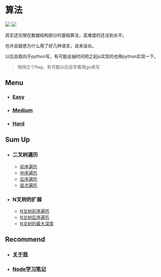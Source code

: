 # 算法

![](https://img.shields.io/badge/Level-Easy-brightgreen.svg?longCache=true&style=popout-square)
![](https://img.shields.io/badge/Thanks-Star-yellow.svg?longCache=true&style=popout-square)



其实还仅限在数据结构部分的基础算法，高难度的还没到水平。

也许会疑惑为什么用了好几种语言，说来话长。

以后会趋向于python写，有可能会抽时间把之前js实现的也用python实现一下。

> 悄悄立个flag，有可能以后会学着用go来写

## Menu

- ### [Easy](https://github.com/hanqizheng/Algorithm/tree/master/Easy)
- ### [Medium](https://github.com/hanqizheng/Algorithm/tree/master/Medium)
- ### [Hard](https://github.com/hanqizheng/Algorithm/tree/master/Hard)

## Sum Up

- ### 二叉树遍历
   * [前序遍历](https://github.com/hanqizheng/Algorithm/blob/master/Medium/144.py)
   * [中序遍历](https://github.com/hanqizheng/Algorithm/blob/master/Memium/94.py)
   * [后序遍历](https://github.com/hanqizheng/Algorithm/blob/master/Hard/145.py)
   * [层次遍历](https://github.com/hanqizheng/Algorithm/blob/master/Easy/107.py)

- ### N叉树的扩展
   * [N叉树前序遍历](https://github.com/hanqizheng/Algorithm/blob/master/Easy/589.py)
   * [N叉树后序遍历](https://github.com/hanqizheng/Algorithm/blob/master/Easy/590.py)
   * [N叉树的最大深度](https://github.com/hanqizheng/Algorithm/blob/master/Easy/559.py)
## Recommend

- ### [关于我](https://hanqizheng.github.io)
- ### [Node学习笔记](https://github.com/hanqizheng/Node.js-LearningDialog)